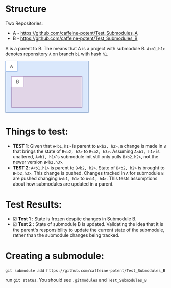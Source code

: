 # Structure  

Two Repositories:  

- A - https://github.com/caffeine-potent/Test_Submodules_A  
- B - https://github.com/caffeine-potent/Test_Submodules_B  


A is a parent to B. The means that A is a project with submodule B. 
`A<b1,h1>` denotes reponsitory `A` on branch `b1` with hash `h1`.  
  
![](diagram.png)  
# Things to test:

- **TEST 1**: Given that `A<b1,h1>` is parent to `B<b2, h2>`, a change is made in `B` that brings the state of `B<b2, h2>` to `B<b2, h3>`. Assuming `A<b1, h1>` is unaltered, `A<b1, h1>`'s submodule init still only pulls `B<b2,h2>`, not the newer version `B<b2,h3>`.  
- **TEST 2**: `A<b1,h1>` is parent to `B<b2, h2>`. State of `B<b2, h2>` is brought to `B<b2,h3>`. This change is pushed. Changes tracked in `A` for submodule `B` are pushed changing `A<b1, h1>` to `A<b1, h4>`.
This tests assumptions about how submodules are updated in a parent.  

# Test Results:  
- ☑ **Test 1** : State is frozen despite changes in Submodule B.
- ☑ **Test 2** : State of submodule B is updated. Validating the idea that it is the parent's responsibility to update the current state of the submodule, rather than the submodule changes being tracked.
# Creating a submodule:  

```git submodule add https://github.com/caffeine-potent/Test_Submodules_B```
    
run `git status`. You should see `.gitmodules` and `Test_Submodules_B`
